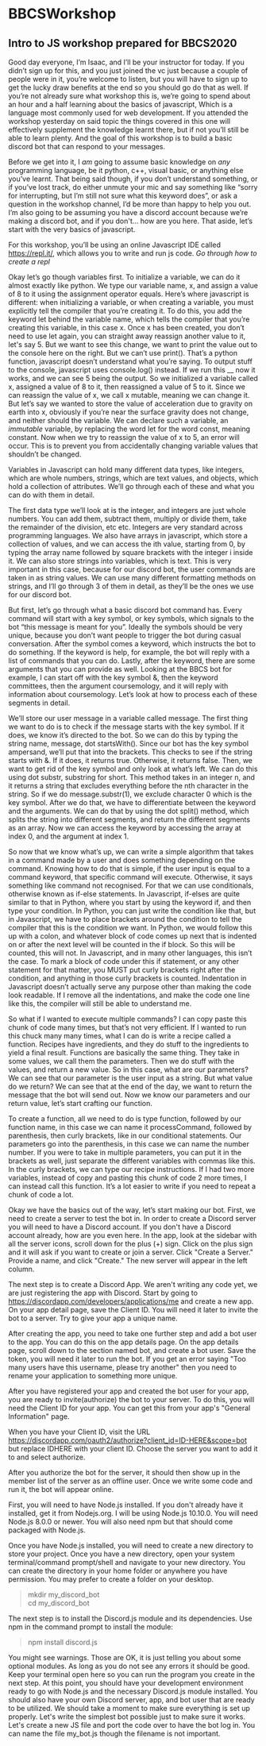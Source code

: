 # BBCSWorkshop
## Intro to JS workshop prepared for BBCS2020

Good day everyone, I’m Isaac, and I’ll be your instructor for today. If you didn’t sign up for this, and you just joined the vc just because a couple of people were in it, you’re welcome to listen, but you will have to sign up to get the lucky draw benefits at the end so you should go do that as well. If you’re not already sure what workshop this is, we’re going to spend about an hour and a half learning about the basics of javascript, Which is a language most commonly used for web development. If you attended the workshop yesterday on said topic the things covered in this one will effectively supplement the knowledge learnt there, but if not you’ll still be able to learn plenty. And the goal of this workshop is to build a basic discord bot that can respond to your messages.

Before we get into it, I *am* going to assume basic knowledge on *any* programming language, be it python, c++, visual basic, or anything else you’ve learnt. That being said though, if you don’t understand something, or if you’ve lost track, do either unmute your mic and say something like “sorry for interrupting, but I’m still not sure what this keyword does”, or ask a question in the workshop channel, I’d be more than happy to help you out. I’m also going to be assuming you have a discord account because we’re making a discord bot, and if you don't… how are you here. That aside, let’s start with the very basics of javascript.

For this workshop, you’ll be using an online Javascript IDE called https://repl.it/, which allows you to write and run js code. *Go through how to create a repl*

Okay let’s go though variables first. To initialize a variable, we can do it almost exactly like python. We type our variable name, x, and assign a value of 8 to it using the assignment operator equals. Here’s where javascript is different: when initializing a variable, or when creating a variable, you must explicitly tell the compiler that you’re creating it. To do this, you add the keyword let behind the variable name, which tells the compiler that you’re creating this variable, in this case x. Once x has been created, you don’t need to use let again, you can straight away reassign another value to it, let's say 5. But we want to see this change, we want to print the value out to the console here on the right. But we can’t use print(). That’s a python function, javascript doesn’t understand what you’re saying. To output stuff to the console, javascript uses console.log() instead. If we run this __ now it works, and we can see 5 being the output. So we initialized a variable called x, assigned a value of 8 to it, then reassigned a value of 5 to it. Since we can reassign the value of x, we call x mutable, meaning we can change it. But let’s say we wanted to store the value of acceleration due to gravity on earth into x, obviously if you’re near the surface gravity does not change, and neither should the variable. We can declare such a variable, an *immutable* variable, by replacing the word let for the word const, meaning constant. Now when we try to reassign the value of x to 5, an error will occur. This is to prevent you from accidentally changing variable values that shouldn’t be changed.

Variables in Javascript can hold many different data types, like integers, which are whole numbers, strings, which are text values, and objects, which hold a collection of attributes. We’ll go through each of these and what you can do with them in detail.

The first data type we’ll look at is the integer, and integers are just whole numbers. You can add them, subtract them, multiply or divide them, take the remainder of the division, etc etc. Integers are very standard across programming languages. We also have arrays in javascript, which store a collection of values, and we can access the ith value, starting from 0, by typing the array name followed by square brackets with the integer i inside it. We can also store strings into variables, which is text. This is very important in this case, because for our discord bot, the user commands are taken in as string values. We can use many different formatting methods on strings, and I’ll go through 3 of them in detail, as they’ll be the ones we use for our discord bot.

But first, let’s go through what a basic discord bot command has. Every command will start with a key symbol, or key symbols, which signals to the bot “this message is meant for you”. Ideally the symbols should be very unique, because you don’t want people to trigger the bot during casual conversation. After the symbol comes a keyword, which instructs the bot to do something. If the keyword is help, for example, the bot will reply with a list of commands that you can do. Lastly, after the keyword, there are some arguments that you can provide as well. Looking at the BBCS bot for example, I can start off with the key symbol &, then the keyword committees, then the argument coursemology, and it will reply with information about coursemology. Let’s look at how to process each of these segments in detail.

We’ll store our user message in a variable called message. The first thing we want to do is to check if the message starts with the key symbol. If it does, we know it’s directed to the bot. So we can do this by typing the string name, message, dot startsWith(). Since our bot has the key symbol ampersand, we’ll put that into the brackets. This checks to see if the string starts with &. If it does, it returns true. Otherwise, it returns false. Then, we want to get rid of the key symbol and only look at what’s left. We can do this using dot substr, substring for short. This method takes in an integer n, and it returns a string that excludes everything before the nth character in the string. So if we do message.substr(1), we exclude character 0 which is the key symbol. After we do that, we have to differentiate between the keyword and the arguments. We can do that by using the dot split() method, which splits the string into different segments, and return the different segments as an array. Now we can access the keyword by accessing the array at index 0, and the argument at index 1.

So now that we know what’s up, we can write a simple algorithm that takes in a command made by a user and does something depending on the command. Knowing how to do that is simple, if the user input is equal to a command keyword, that specific command will execute. Otherwise, it says something like command not recognised. For that we can use conditionals, otherwise known as if-else statements. In Javascript, if-elses are quite similar to that in Python, where you start by using the keyword if, and then type your condition. In Python, you can just write the condition like that, but in Javascript, we have to place brackets around the condition to tell the compiler that this is the condition we want. In Python, we would follow this up with a colon, and whatever block of code comes up next that is indented on or after the next level will be counted in the if block. So this will be counted, this will not. In Javascript, and in many other languages, this isn’t the case. To mark a block of code under this if statement, or any other statement for that matter, you MUST put curly brackets right after the condition, and anything in those curly brackets is counted. Indentation in Javascript doesn’t actually serve any purpose other than making the code look readable. If I remove all the indentations, and make the code one line like this, the compiler will still be able to understand me.

So what if I wanted to execute multiple commands? I can copy paste this chunk of code many times, but that’s not very efficient. If I wanted to run this chuck many many times, what I can do is write a recipe called a function. Recipes have ingredients, and they do stuff to the ingredients to yield a final result. Functions are basically the same thing. They take in some values, we call them the parameters. Then we do stuff with the values, and return a new value. So in this case, what are our parameters? We can see that our parameter is the user input as a string. But what value do we return? We can see that at the end of the day, we want to return the message that the bot will send out. Now we know our parameters and our return value, let’s start crafting our function.

To create a function, all we need to do is type function, followed by our function name, in this case we can name it processCommand, followed by parenthesis, then curly brackets, like in our conditional statements. Our parameters go into the parenthesis, in this case we can name the number number. If you were to take in multiple parameters, you can put it in the brackets as well, just separate the different variables with commas like this. In the curly brackets, we can type our recipe instructions. If I had two more variables, instead of copy and pasting this chunk of code 2 more times, I can instead call this function. It’s a lot easier to write if you need to repeat a chunk of code a lot.

Okay we have the basics out of the way, let’s start making our bot. First, we need to create a server to test the bot in.
In order to create a Discord server you will need to have a Discord account. If you don't have a Discord account already, how are you even here. In the app, look at the sidebar with all the server icons, scroll down for the plus (+) sign. Click on the plus sign and it will ask if you want to create or join a server. Click "Create a Server." Provide a name, and click "Create." The new server will appear in the left column.

The next step is to create a Discord App. We aren't writing any code yet, we are just registering the app with Discord. Start by going to https://discordapp.com/developers/applications/me and create a new app. On your app detail page, save the Client ID. You will need it later to invite the bot to a server. Try to give your app a unique name.

After creating the app, you need to take one further step and add a bot user to the app. You can do this on the app details page. On the app details page, scroll down to the section named bot, and create a bot user. Save the token, you will need it later to run the bot. If you get an error saying "Too many users have this username, please try another" then you need to rename your application to something more unique.

After you have registered your app and created the bot user for your app, you are ready to invite(authorize) the bot to your server. To do this, you will need the Client ID for your app. You can get this from your app's "General Information" page.

When you have your Client ID, visit the URL https://discordapp.com/oauth2/authorize?client_id=ID-HERE&scope=bot but replace IDHERE with your client ID. Choose the server you want to add it to and select authorize.

After you authorize the bot for the server, it should then show up in the member list of the server as an offline user. Once we write some code and run it, the bot will appear online.

First, you will need to have Node.js installed. If you don't already have it installed, get it from Nodejs.org. I will be using Node.js 10.10.0. You will need Node.js 8.0.0 or newer. You will also need npm but that should come packaged with Node.js.

Once you have Node.js installed, you will need to create a new directory to store your project. Once you have a new directory, open your system terminal/command prompt/shell and navigate to your new directory. You can create the directory in your home folder or anywhere you have permission. You may prefer to create a folder on your desktop.

> mkdir my_discord_bot <br/>
> cd my_discord_bot

The next step is to install the Discord.js module and its dependencies. Use npm in the command prompt to install the module:

> npm install discord.js

You might see warnings. Those are OK, it is just telling you about some optional modules. As long as you do not see any errors it should be good. Keep your terminal open here so you can run the program you create in the next step.
At this point, you should have your development environment ready to go with Node.js and the necessary Discord.js module installed. You should also have your own Discord server, app, and bot user that are ready to be utilized. We should take a moment to make sure everything is set up properly. Let's write the simplest bot possible just to make sure it works. Let's create a new JS file and port the code over to have the bot log in. You can name the file my_bot.js though the filename is not important.
